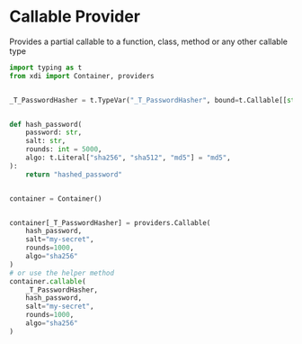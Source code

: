 
# Callable Provider


Provides a partial callable to a function, class, method or any other callable type

```python linenums="1" hl_lines="20 21 22 23 24 25 27 28 29 30 31 32 33"
import typing as t
from xdi import Container, providers


_T_PasswordHasher = t.TypeVar("_T_PasswordHasher", bound=t.Callable[[str], str])


def hash_password(
    password: str,
    salt: str,
    rounds: int = 5000,
    algo: t.Literal["sha256", "sha512", "md5"] = "md5",
):
    return "hashed_password"


container = Container()


container[_T_PasswordHasher] = providers.Callable(
    hash_password, 
    salt="my-secret", 
    rounds=1000, 
    algo="sha256"
)
# or use the helper method
container.callable(
    _T_PasswordHasher, 
    hash_password, 
    salt="my-secret", 
    rounds=1000, 
    algo="sha256"
)
```